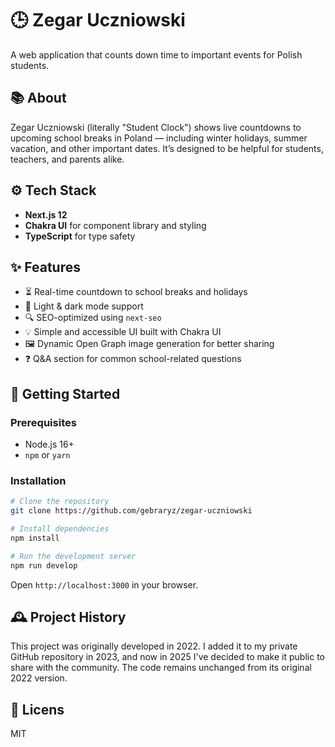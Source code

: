 # 🕒 Zegar Uczniowski

A web application that counts down time to important events for Polish students.

## 📚 About

Zegar Uczniowski (literally "Student Clock") shows live countdowns to upcoming school breaks in Poland — including winter holidays, summer vacation, and other important dates. It’s designed to be helpful for students, teachers, and parents alike.

## ⚙️ Tech Stack

- **Next.js 12**
- **Chakra UI** for component library and styling
- **TypeScript** for type safety

## ✨ Features

- ⏳ Real-time countdown to school breaks and holidays
- 🌙 Light & dark mode support
- 🔍 SEO-optimized using `next-seo`
- 💡 Simple and accessible UI built with Chakra UI
- 🖼️ Dynamic Open Graph image generation for better sharing
- ❓ Q&A section for common school-related questions

## 🚀 Getting Started

### Prerequisites

- Node.js 16+
- `npm` or `yarn`

### Installation

```bash
# Clone the repository
git clone https://github.com/gebraryz/zegar-uczniowski

# Install dependencies
npm install

# Run the development server
npm run develop
```

Open `http://localhost:3000` in your browser.

## 🕰️ Project History

This project was originally developed in 2022. I added it to my private GitHub repository in 2023, and now in 2025 I've decided to make it public to share with the community. The code remains unchanged from its original 2022 version.

## 📄 Licens

MIT
